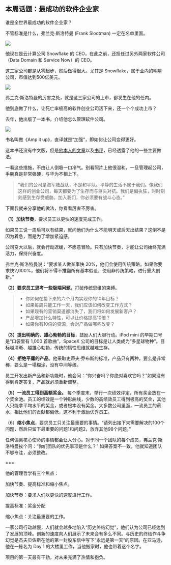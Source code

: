 ## 本周话题：最成功的软件企业家

谁是全世界最成功的软件企业家？

不管标准是什么，弗兰克·斯洛特曼 (Frank Slootman) 一定在名单里面。

![](https://cdn.beekka.com/blogimg/asset/202304/bg2023040301.webp)

他现在是云计算公司 Snowflake 的 CEO，在此之前，还担任过另外两家软件公司（Data Domain 和 Service Now）的 CEO。

这三家公司都是从零起步，然后做得很大。尤其是 Snowflake，属于业内的明星公司，市值达到500亿美元。

![](https://cdn.beekka.com/blogimg/asset/202304/bg2023040506.webp)

弗兰克·斯洛特曼的厉害之处，就是这三家公司的上市，都发生在他的任内。

他到底做了什么，让死亡率极高的软件创业公司活下来，还一个个成功上市？

去年，他出版了一本书，介绍他怎么管理软件公司。

![](https://cdn.beekka.com/blogimg/asset/202304/bg2023040302.webp)

书名叫做《Amp it up》，直译就是“加强”，即如何让公司变得更好。

这本书还没有中文版，但是[他本人的文章](https://www.linkedin.com/pulse/amp-up-frank-slootman)以及[书评](https://writeofpassage.school/2023/02/10/amp-it-up/)，已经透露了他的一些主要做法。

一看这些措施，不由让人倒吸一口冷气。别看照片上他很温和，一旦管理起公司，手腕真是非常强硬，与华为不相上下。

> “我们的公司是海军陆战队，不是和平队。平静的生活不属于我们。像我们这样的创业公司，每天都要为了生存而与巨头对抗。我们是偏执狂，时时刻刻感到生存受威胁。加入我们，你必须要有战斗心态。”

下面我就来分享他的做法，你看看厉害不厉害。

**（1）加快节奏**，要求员工以更快的速度完成工作。

如果员工说一周后可以有结果，就问他们为什么不能明天或后天出结果？这倒不是因为着急，而是为了增加紧迫感。

公司变大以后，就会行动迟缓，不愿意冒险。只有加快节奏，才能让公司始终充满活力，保持兴奋度。

弗兰克·斯洛特曼说：“要求某人做某事快 20%，他们会使用传统策略。如果你要求快2,000%，他们将不得不推翻所有基本假设，使用非传统策略，进行重大创新。”

**（2）要求员工思考一些极端问题**，打破传统思维的束缚。

> - 你如何在接下来的六个月内实现你的10年目标？
> - 如果每周只能工作一天，我们应该如何改变工作方式？
> - 如果现有的营销渠道都消失了，我们将如何发展新客户？ 
> - 产品增加什么特性，可以让价格提高10倍？  
> - 如果你有10倍的资源，会对产品做哪些改变？

**（3）提出明确的、雄心勃勃的目标**，鼓励人们大胆行动。iPod mini 的早期口号是“口袋里有 1,000 首歌曲”，SpaceX 公司的目标是让人类成为“多星球物种”。目标越清晰、越雄心勃勃，传统的惰性思维就越难生存。

**（4）拒绝平庸的产品**。他采取史蒂夫·乔布斯的标准，产品只有两种，要么是非常棒，要么是一塌糊涂，没有中间等级。

员工开发出新产品和新功能时，他会问：“你兴奋吗？你绝对喜欢它吗？”如果没有得到肯定答复，产品就必须重新调整。

**（5）一流员工得到高额奖金。** 每个季度末，举行一次绩效评定，所有奖金放在一个奖金池。员工的绩效是一个钟形曲线，少数的高绩效员工得到极高的奖金，其他人只能拿平均水平的奖金，或者根本没有奖金。大多数公司里面，一流员工的薪水，相比他们的贡献都偏低，这不利于激励优秀员工。

（6）**缩小焦点**，要求员工只关注最重要的事情。“请列出接下来需要解决的100个问题，然后只留下最重要的问题1和问题2，放弃其他98个问题。”

任何偏离核心使命的事情都会让人分心。对于同一个团队的每个成员，弗兰克·斯洛特曼挨个问：“你们团队的优先事项是什么？” 如果答案不一致，他就知道团队不够专注，必须整改。

===

他的管理哲学有三个焦点：

加快节奏、提高标准和缩小焦点。 

加快节奏：要求人们以更快的速度进行工作。

提高标准：奖金分配

缩小焦点：关注最重要的工作。

一家公司行动越慢，人们就会越多地陷入“历史终结幻觉”，他们认为公司已经达到了发展的顶峰。创新的速度向人们展示了未来会有多么不同。与历史的终结作斗争幻觉是杰夫贝佐斯在他的第一封股东信中写下“永远是第一天”的原因。在亚马逊，他在一栋名为 Day 1 的大楼里工作，当他搬家时，他也带着这个名字。

项目的第一天最有干劲，对未来充满了热情和抱负。